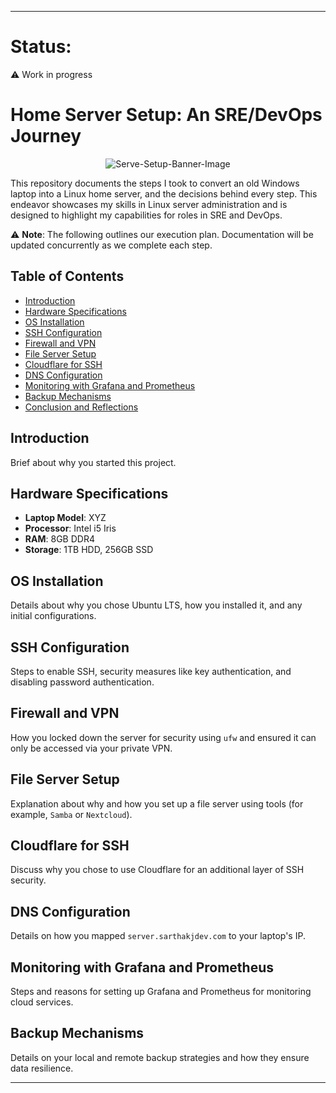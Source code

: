 
---

# Status:

:warning: Work in progress

# Home Server Setup: An SRE/DevOps Journey



<p align="center">
  <img src="https://media.discordapp.net/attachments/1167763653970374696/1167763742587637770/DALLE_2023-10-28_15.24.24_-_Illustration_of_a_stylized_Linux_penguin_Tux_holding_a_wrench_and_wearing_a_hard_hat_standing_next_to_a_laptop_that_has_server_racks_and_network_ca.png?ex=654f4fbc&is=653cdabc&hm=04f19bfa9f571ee16f13845e427bc294bc3474519c9f8b0752abb57d2e7971d2&=&width=2150&height=1228" alt="Serve-Setup-Banner-Image">
</p>

This repository documents the steps I took to convert an old Windows laptop into a Linux home server, and the decisions behind every step. This endeavor showcases my skills in Linux server administration and is designed to highlight my capabilities for roles in SRE and DevOps.

:warning: **Note**: The following outlines our execution plan. Documentation will be updated concurrently as we complete each step.

## Table of Contents
- [Introduction](#introduction)
- [Hardware Specifications](#hardware-specifications)
- [OS Installation](#os-installation)
- [SSH Configuration](#ssh-configuration)
- [Firewall and VPN](#firewall-and-vpn)
- [File Server Setup](#file-server-setup)
- [Cloudflare for SSH](#cloudflare-for-ssh)
- [DNS Configuration](#dns-configuration)
- [Monitoring with Grafana and Prometheus](#monitoring-with-grafana-and-prometheus)
- [Backup Mechanisms](#backup-mechanisms)
- [Conclusion and Reflections](#conclusion-and-reflections)

## Introduction
Brief about why you started this project.

## Hardware Specifications
- **Laptop Model**: XYZ
- **Processor**: Intel i5 Iris
- **RAM**: 8GB DDR4
- **Storage**: 1TB HDD, 256GB SSD

## OS Installation
Details about why you chose Ubuntu LTS, how you installed it, and any initial configurations.

## SSH Configuration
Steps to enable SSH, security measures like key authentication, and disabling password authentication.

## Firewall and VPN
How you locked down the server for security using `ufw` and ensured it can only be accessed via your private VPN.

## File Server Setup
Explanation about why and how you set up a file server using tools (for example, `Samba` or `Nextcloud`). 

## Cloudflare for SSH
Discuss why you chose to use Cloudflare for an additional layer of SSH security.

## DNS Configuration
Details on how you mapped `server.sarthakjdev.com` to your laptop's IP.

## Monitoring with Grafana and Prometheus
Steps and reasons for setting up Grafana and Prometheus for monitoring cloud services.

## Backup Mechanisms
Details on your local and remote backup strategies and how they ensure data resilience.


---

